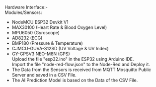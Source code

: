 Hardware Interface:-<br />
Modules/Sensors:
- NodeMCU ESP32 Devkit V1<br />
- MAX30100 (Heart Rate & Blood Oxygen Level)<br />
- MPU6050 (Gyroscope)<br />
- AD8232 (ECG)<br />
- BMP180 (Pressure & Temperature)<br />
- CJMCU-GUVA-S12SD (UV Voltage & UV Index)<br />
- GY-GPSV3 NEO-M8N (GPS)<br />
Upload the file "esp32.ino" in the ESP32 using Arduino IDE.<br />
Import the file "node-red-flow.json" to the Node-Red and Deploy it.<br>
- The Data from the Sensors is received from MQTT Mosquitto Public Server and saved in a CSV File.<br />
- The AI Prediction Model is based on the Data of the CSV File.<br />
